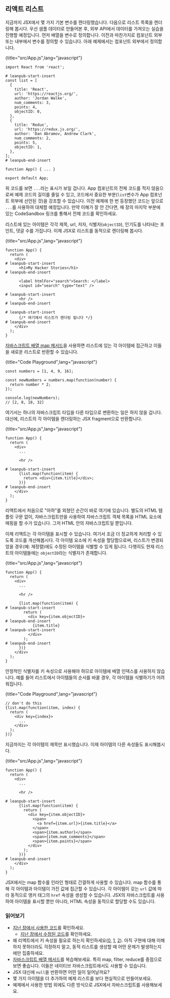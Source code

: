 ## 리액트 리스트

지금까지 JSX에서 몇 가지 기본 변수를 렌더링했습니다. 다음으로 리스트 목록을 렌더링해 봅시다. 우선 샘플 데이터로 만들어본 후, 외부 API에서 데이터를 가져오는 실습을 진행할 예정입니다. 먼저 배열을 변수로 정의합니다. 이전과 마찬가지로 컴포넌트 외부 또는 내부에서 변수를 정의할 수 있습니다. 아래 예제에서는 컴포넌트 외부에서 정의합니다.

{title="src/App.js",lang="javascript"}
~~~~~~~
import React from 'react';

# leanpub-start-insert
const list = [
  {
    title: 'React',
    url: 'https://reactjs.org/',
    author: 'Jordan Walke',
    num_comments: 3,
    points: 4,
    objectID: 0,
  },
  {
    title: 'Redux',
    url: 'https://redux.js.org/',
    author: 'Dan Abramov, Andrew Clark',
    num_comments: 2,
    points: 5,
    objectID: 1,
  },
];
# leanpub-end-insert

function App() { ... }

export default App;
~~~~~~~

위 코드를 보면 `...`라는 표시가 보일 겁니다. App 컴포넌트의 전체 코드를 적지 않음으로써 예제 코드의 길이를 줄일 수 있고, 코드에서 중요한 부분(`list`변수가 App 컴포넌트 외부에 선언된 것)을 강조할 수 있습니다. 이전 예제에 한 번 등장했던 코드는 앞으로 `...`를 사용하여 대체할 예정입니다. 만약 이해가 잘 안 간다면, 매 장의 마지막 부분에 있는 CodeSandbox 링크를 통해서 전체 코드를 확인하세요.

리스트에 있는 아이템은 각각 제목, url, 저자, 식별자(`objectID`), 인기도를 나타내는 포인트, 댓글 수를 가집니다. 이제 JSX로 리스트를 동적으로 렌더링해 봅시다.

{title="src/App.js",lang="javascript"}
~~~~~~~
function App() {
  return (
    <div>
# leanpub-start-insert
      <h1>My Hacker Stories</h1>
# leanpub-end-insert

      <label htmlFor="search">Search: </label>
      <input id="search" type="text" />

# leanpub-start-insert
      <hr />
# leanpub-end-insert

# leanpub-start-insert
      {/* 여기에서 리스트가 렌더링 됩니다 */}
# leanpub-end-insert
    </div>
  );
}
~~~~~~~

[자바스크립트 배열 map 메서드](https://developer.mozilla.org/en-US/docs/Web/JavaScript/Reference/Global_Objects/Array/map)을 사용하면 리스트에 있는 각 아이템에 접근하고 이들을 새로운 리스트로 반환할 수 있습니다.

{title="Code Playground",lang="javascript"}
~~~~~~~
const numbers = [1, 4, 9, 16];

const newNumbers = numbers.map(function(number) {
  return number * 2;
});

console.log(newNumbers);
// [2, 8, 18, 32]
~~~~~~~

여기서는 하나의 자바스크립트 타입을 다른 타입으로 변환하는 일은 하지 않을 겁니다. 대신에, 리스트의 각 아이템을 렌더링하는 JSX fragment으로 반환합니다.

{title="src/App.js",lang="javascript"}
~~~~~~~
function App() {
  return (
    <div>
      ...

      <hr />

# leanpub-start-insert
      {list.map(function(item) {
        return <div>{item.title}</div>;
      })}
# leanpub-end-insert
    </div>
  );
}
~~~~~~~

리액트에서 처음으로 "아하"를 외쳤던 순간이 바로 여기에 있습니다. 별도의 HTML 템플릿 구문 없이, 자바스크립트만을 사용하여 자바스크립트 객체 목록을 HTML 요소에 매핑을 할 수가 있습니다. 그저 HTML 안의 자바스크립트일 뿐입니다.

이제 리액트는 각 아이템을 표시할 수 있습니다. 여기서 조금 더 정교하게 처리할 수 있도록 코드를 개선해봅시다. 각 아이템 요소에 키 속성을 할당함으로써, 리스트가 변경되었을 경우(예: 재정렬)에도 수정된 아이템을 식별할 수 있게 됩니다. 다행히도 현재 리스트의 아이템들에는 `objectID`라는 식별자가 존재합니다. 

{title="src/App.js",lang="javascript"}
~~~~~~~
function App() {
  return (
    <div>
      ...

      <hr />

      {list.map(function(item) {
# leanpub-start-insert
        return (
          <div key={item.objectID}>
# leanpub-end-insert
            {item.title}
# leanpub-start-insert
          </div>
        );
# leanpub-end-insert
      })}
    </div>
  );
}
~~~~~~~

안정적인 식별자를 키 속성으로 사용해야 하므로 아이템에 배열 인덱스를 사용하지 않습니다. 예를 들어 리스트에서 아이템들의 순서를 바꿀 경우, 각 아이템을 식별하기가 어려워집니다.

{title="Code Playground",lang="javascript"}
~~~~~~~
// don't do this
{list.map(function(item, index) {
  return (
    <div key={index}>
      ...
    </div>
  );
})}
~~~~~~~

지금까지는 각 아이템의 제목만 표시했습니다. 이제 아이템의 다른 속성들도 표시해봅시다.

{title="src/App.js",lang="javascript"}
~~~~~~~
function App() {
  return (
    <div>
      ...

      <hr />

# leanpub-start-insert
      {list.map(function(item) {
        return (
          <div key={item.objectID}>
            <span>
              <a href={item.url}>{item.title}</a>
            </span>
            <span>{item.author}</span>
            <span>{item.num_comments}</span>
            <span>{item.points}</span>
          </div>
        );
      })}
# leanpub-end-insert
    </div>
  );
}
~~~~~~~

JSX에서는 map 함수를 인라인 형태로 간결하게 사용할 수 있습니다. map 함수를 통해 각 아이템과 아이템이 가진 값에 접근할 수 있습니다. 각 아이템이 갖는 `url` 값에 따라 동적으로 앵커 태그의 `href` 속성을 생성할 수 있습니다. JSX의 자바스크립트를 사용하여 아이템을 표시할 뿐만 아니라, HTML 속성을 동적으로 할당할 수도 있습니다.

### 읽어보기

* [지난 장에서 사용한 코드](https://codesandbox.io/s/github/the-road-to-learn-react/hacker-stories/tree/hs/Lists-in-React)를 확인하세요.
  * [지난 장에서 수정된 코드](https://github.com/the-road-to-learn-react/hacker-stories/compare/hs/React-JSX...hs/Lists-in-React?expand=1)를 확인하세요.
* 왜 리액트에서 키 속성을 필요로 하는지 확인하세요([0](https://dev.to/jtonzing/the-significance-of-react-keys---a-visual-explanation--56l7), [1](https://www.robinwieruch.de/react-list-key), [2](https://reactjs.org/docs/lists-and-keys.html)). 아직 구현에 대해 이해하지 못하더라도 걱정하지 말고, 동적 리스트를 생성할 때 어떤 문제가 발생하는지에만 집중하세요.
* [자바스크립트 배열 메서드](https://developer.mozilla.org/en-US/docs/Web/JavaScript/Reference/Global_Objects/Array/)를 복습해보세요. 특히 map, filter, reduce를 중점으로 보면 좋습니다. 이들은 네이티브 자바스크립트에서도 사용할 수 있습니다.
* JSX 대신에 `null`을 반환하면 어떤 일이 일어날까요?
* 몇 가지 아이템을 더 추가하여 예제 리스트를 보다 현실적으로 만들어보세요.
* 예제에서 사용한 방법 외에도 다른 방식으로 JSX에서 자바스크립트를 사용해보세요.

